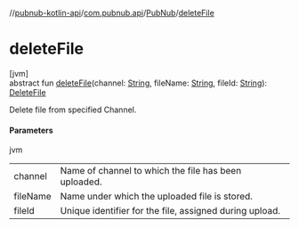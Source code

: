 //[pubnub-kotlin-api](../../../index.md)/[com.pubnub.api](../index.md)/[PubNub](index.md)/[deleteFile](delete-file.md)

# deleteFile

[jvm]\
abstract fun [deleteFile](delete-file.md)(channel: [String](https://kotlinlang.org/api/latest/jvm/stdlib/kotlin/-string/index.html), fileName: [String](https://kotlinlang.org/api/latest/jvm/stdlib/kotlin/-string/index.html), fileId: [String](https://kotlinlang.org/api/latest/jvm/stdlib/kotlin/-string/index.html)): [DeleteFile](../../com.pubnub.api.endpoints.files/-delete-file/index.md)

Delete file from specified Channel.

#### Parameters

jvm

| | |
|---|---|
| channel | Name of channel to which the file has been uploaded. |
| fileName | Name under which the uploaded file is stored. |
| fileId | Unique identifier for the file, assigned during upload. |
